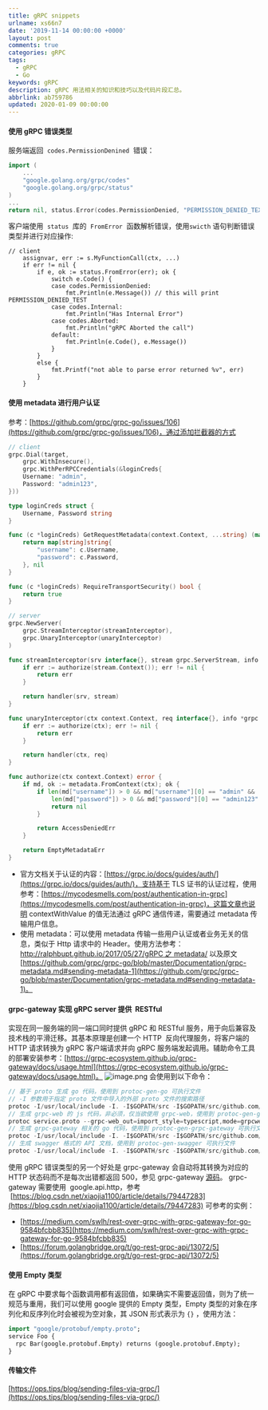 ```yaml
---
title: gRPC snippets
urlname: xs66n7
date: '2019-11-14 00:00:00 +0000'
layout: post
comments: true
categories: gRPC
tags:
  - gRPC
  - Go
keywords: gRPC
description: gRPC 用法相关的知识和技巧以及代码片段汇总。
abbrlink: ab759786
updated: 2020-01-09 00:00:00
---
```


#### 使用 gRPC 错误类型

服务端返回  `codes.PermissionDenined`  错误：

```go
import (
	...
	"google.golang.org/grpc/codes"
	"google.golang.org/grpc/status"
)
...
return nil, status.Error(codes.PermissionDenied, "PERMISSION_DENIED_TEXT")
```

客户端使用  `status`  库的  `FromError`  函数解析错误，使用`swicth` 语句判断错误类型并进行对应操作:

```
// client
    assignvar, err := s.MyFunctionCall(ctx, ...)
    if err != nil {
        if e, ok := status.FromError(err); ok {
            switch e.Code() {
            case codes.PermissionDenied:
                fmt.Println(e.Message()) // this will print PERMISSION_DENIED_TEST
            case codes.Internal:
                fmt.Println("Has Internal Error")
            case codes.Aborted:
                fmt.Println("gRPC Aborted the call")
            default:
                fmt.Println(e.Code(), e.Message())
            }
        }
        else {
            fmt.Printf("not able to parse error returned %v", err)
        }
    }
```

#### 使用 metadata 进行用户认证

参考：[https://github.com/grpc/grpc-go/issues/106](https://github.com/grpc/grpc-go/issues/106)，通过添加拦截器的方式

```go
// client
grpc.Dial(target,
    grpc.WithInsecure(),
    grpc.WithPerRPCCredentials(&loginCreds{
    Username: "admin",
    Password: "admin123",
}))

type loginCreds struct {
    Username, Password string
}

func (c *loginCreds) GetRequestMetadata(context.Context, ...string) (map[string]string, error) {
    return map[string]string{
        "username": c.Username,
        "password": c.Password,
    }, nil
}

func (c *loginCreds) RequireTransportSecurity() bool {
    return true
}

// server
grpc.NewServer(
    grpc.StreamInterceptor(streamInterceptor),
    grpc.UnaryInterceptor(unaryInterceptor)
)

func streamInterceptor(srv interface{}, stream grpc.ServerStream, info *grpc.StreamServerInfo, handler grpc.StreamHandler) error {
    if err := authorize(stream.Context()); err != nil {
        return err
    }

    return handler(srv, stream)
}

func unaryInterceptor(ctx context.Context, req interface{}, info *grpc.UnaryServerInfo, handler grpc.UnaryHandler) (interface{}, error) {
    if err := authorize(ctx); err != nil {
        return err
    }

    return handler(ctx, req)
}

func authorize(ctx context.Context) error {
    if md, ok := metadata.FromContext(ctx); ok {
        if len(md["username"]) > 0 && md["username"][0] == "admin" &&
            len(md["password"]) > 0 && md["password"][0] == "admin123" {
            return nil
        }

        return AccessDeniedErr
    }

    return EmptyMetadataErr
}
```

- 官方文档关于认证的内容：[https://grpc.io/docs/guides/auth/](https://grpc.io/docs/guides/auth/)，支持基于 TLS 证书的认证过程，使用参考：[https://mycodesmells.com/post/authentication-in-grpc](https://mycodesmells.com/post/authentication-in-grpc)，这篇文章也说明 contextWithValue 的值无法通过 gRPC 通信传递，需要通过 metadata 传输用户信息。
- 使用 metadata：可以使用 metadata 传输一些用户认证或者业务无关的信息，类似于 Http 请求中的 Header。使用方法参考： [http://ralphbupt.github.io/2017/05/27/gRPC 之 metadata/](http://ralphbupt.github.io/2017/05/27/gRPC%E4%B9%8Bmetadata/) 以及原文 [https://github.com/grpc/grpc-go/blob/master/Documentation/grpc-metadata.md#sending-metadata-1](https://github.com/grpc/grpc-go/blob/master/Documentation/grpc-metadata.md#sending-metadata-1)。

#### grpc-gateway 实现 gRPC server 提供  RESTful

实现在同一服务端的同一端口同时提供 gRPC 和 RESTful 服务，用于向后兼容及技术栈的平滑迁移。其基本原理是创建一个 HTTP  反向代理服务，将客户端的 HTTP 请求转换为 gRPC 客户端请求并向 gRPC 服务端发起调用。辅助命令工具的部署安装参考：[https://grpc-ecosystem.github.io/grpc-gateway/docs/usage.html](https://grpc-ecosystem.github.io/grpc-gateway/docs/usage.html)。
![image.png](https://cdn.nlark.com/yuque/0/2019/png/182657/1573718382911-c19287bb-bfb6-4d82-8970-00489693b8ad.png#align=left&display=inline&height=369&name=image.png&originHeight=369&originWidth=749&size=52841&status=done&style=none&width=749)
会使用到以下命令：

```go
// 基于 proto 生成 go 代码，使用到 protoc-gen-go 可执行文件
// -I 参数用于指定 proto 文件中导入的外部 proto 文件的搜索路径
protoc -I/usr/local/include -I. -I$GOPATH/src -I$GOPATH/src/github.com/grpc-ecosystem/grpc-gateway/third_party/googleapis --go_out=plugins=grpc:. service.proto
// 生成 grpc-web 的 js 代码，非必须，仅当欲使用 grpc-web，使用到 protoc-gen-grpc-web 可执行文件
protoc service.proto --grpc-web_out=import_style=typescript,mode=grpcwebtext:./ --js_out=import_style=commonjs:.
// 生成 grpc-gateway 相关的 go 代码，使用到 protoc-gen-grpc-gateway 可执行文件
protoc -I/usr/local/include -I. -I$GOPATH/src -I$GOPATH/src/github.com/grpc-ecosystem/grpc-gateway/third_party/googleapis  --grpc-gateway_out=logtostderr=true:. service.proto
// 生成 swagger 格式的 API 文档，使用到 protoc-gen-swagger 可执行文件
protoc -I/usr/local/include -I. -I$GOPATH/src -I$GOPATH/src/github.com/grpc-ecosystem/grpc-gateway/third_party/googleapis --swagger_out=logtostderr=true:. service.proto
```

使用 gRPC 错误类型的另一个好处是 grpc-gateway 会自动将其转换为对应的 HTTP 状态码而不是每次出错都返回 500，参见 grpc-gateway [源码](https://github.com/grpc-ecosystem/grpc-gateway/blob/master/runtime/errors.go)。
grpc-gateway 需要使用  google.api.http，参考  [https://blog.csdn.net/xiaojia1100/article/details/79447283](https://blog.csdn.net/xiaojia1100/article/details/79447283)
可参考的实例：

- [https://medium.com/swlh/rest-over-grpc-with-grpc-gateway-for-go-9584bfcbb835](https://medium.com/swlh/rest-over-grpc-with-grpc-gateway-for-go-9584bfcbb835)
- [https://forum.golangbridge.org/t/go-rest-grpc-api/13072/5](https://forum.golangbridge.org/t/go-rest-grpc-api/13072/5)

#### 使用 Empty 类型

在 gRPC 中要求每个函数调用都有返回值，如果确实不需要返回值，则为了统一规范与重用，我们可以使用 google 提供的 Empty 类型，Empty 类型的对象在序列化和反序列化时会被视为空对象，其 JSON 形式表示为 `{}` ，使用方法：

```protobuf
import "google/protobuf/empty.proto";
service Foo {
  rpc Bar(google.protobuf.Empty) returns (google.protobuf.Empty);
}
```

#### 传输文件

[https://ops.tips/blog/sending-files-via-grpc/](https://ops.tips/blog/sending-files-via-grpc/)
